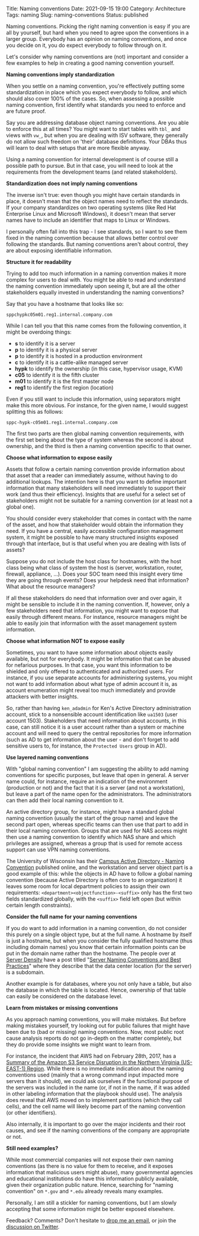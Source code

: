 Title: Naming conventions
Date: 2021-09-15 19:00
Category: Architecture
Tags: naming
Slug: naming-conventions
Status: published

Naming conventions. Picking the right naming convention is easy if you are all
by yourself, but hard when you need to agree upon the conventions in a larger
group. Everybody has an opinion on naming conventions, and once you decide
on it, you do expect everybody to follow through on it.

Let's consider why naming conventions are (not) important and consider a few
examples to help in creating a good naming convention yourself.

**Naming conventions imply standardization**

When you settle on a naming convention, you're effectively putting some
standardization in place which you expect everybody to follow, and which should
also cover 100% of the cases. So, when assessing a possible naming convention,
first identify what standards you need to enforce and are future proof.

Say you are addressing database object naming conventions. Are you able to
enforce this at all times? You might want to start tables with `tbl_` and views
with `vw_`, but when you are dealing with ISV software, they generally do not
allow such freedom on 'their' database definitions. Your DBAs thus will learn
to deal with setups that are more flexible anyway.

Using a naming convention for internal development is of course still a
possible path to pursue. But in that case, you will need to look at the
requirements from the development teams (and related stakeholders).

**Standardization does not imply naming conventions**

The inverse isn't true: even though you might have certain standards in place,
it doesn't mean that the object names need to reflect the standards. If your
company standardizes on two operating systems (like Red Hat Enterprise Linux
and Microsoft Windows), it doesn't mean that server names have to include an
identifier that maps to Linux or Windows.

I personally often fall into this trap - I see standards, so I want to see them
fixed in the naming convention because that allows better control over
following the standards. But naming conventions aren't about control, they are
about exposing identifiable information.

**Structure it for readability**

Trying to add too much information in a naming convention makes it
more complex for users to deal with. You might be able to read and understand
the naming convention immediately upon seeing it, but are all the other
stakeholders equally invested in understanding the naming conventions? 

Say that you have a hostname that looks like so:

```
sppchypkc05m01.reg1.internal.company.com
```

While I can tell you that this name comes from the following convention, it
might be overdoing things:

* **s** to identify it is a server
* **p** to identify it is a physical server
* **p** to identify it is hosted in a production environment
* **c** to identify it is a cattle-alike managed server
* **hypk** to identify the ownership (in this case, hypervisor usage, KVM)
* **c05** to identify it is the fifth cluster
* **m01** to identify it is the first master node
* **reg1** to identify the first region (location)

Even if you still want to include this information, using separators might make
this more obvious. For instance, for the given name, I would suggest splitting
this as follows:

```
sppc-hypk-c05m01.reg1.internal.company.com
```

The first two parts are then global naming convention requirements, with the
first set being about the type of system whereas the second is about ownership,
and the third is then a naming convention specific to that owner.

**Choose what information to expose easily**

Assets that follow a certain naming convention provide information about that
asset that a reader can immediately assume, without having to do additional
lookups. The intention here is that you want to define important information
that many stakeholders will need immediately to support their work (and thus
their efficiency). Insights that are useful for a select set of stakeholders
might not be suitable for a naming convention (or at least not a global one).

You should consider every stakeholder that comes in contact with the name of
the asset, and how that stakeholder would obtain the information they need. If
you have a central, easily accessible configuration management system, it might
be possible to have many structured insights exposed through that interface,
but is that useful when you are dealing with lists of assets?

Suppose you do not include the host class for hostnames, with the host class
being what class of system the host is (server, workstation, router, firewall,
appliance, ...). Does your SOC team need this insight every time they are going
through events? Does your helpdesk need that information? What about the
resource managers?

If all these stakeholders do need that information over and over again, it
might be sensible to include it in the naming convention. If, however, only a
few stakeholders need that information, you might want to expose that easily
through different means. For instance, resource managers might be able to easily
join that information with the asset management system information.

**Choose what information NOT to expose easily**

Sometimes, you want to have some information about objects easily available,
but not for everybody. It might be information that can be abused for nefarious
purposes. In that case, you want this information to be shielded and only
offered to authenticated and authorized users. For instance, if you use separate
accounts for administering systems, you might not want to add information about
what type of admin account it is, as account enumeration might reveal too much
immediately and provide attackers with better insights.

So, rather than having `ken_adadmin` for Ken's Active Directory administration
account, stick to a nonsensible account identification like `ua1503` (user
account 1503). Stakeholders that need information about accounts, in this case,
can still notice it is a user account rather than a system or machine account
and will need to query the central repositories for more information (such as
AD to get information about the user - and don't forget to add sensitive users
to, for instance, the `Protected Users` group in AD).

**Use layered naming conventions**

With "global naming convention" I am suggesting the ability to add naming
conventions for specific purposes, but leave that open in general. A server
name could, for instance, require an indication of the environment (production or
not) and the fact that it is a server (and not a workstation), but leave a part
of the name open for the administrators. The administrators can then add their
local naming convention to it.

An active directory group, for instance, might have a standard global naming
convention (usually the start of the group name) and leave the second part
open, whereas specific teams can then use that part to add in their local naming
convention. Groups that are used for NAS access might then use a naming
convention to identify which NAS share and which privileges are assigned,
whereas a group that is used for remote access support can use VPN naming
conventions.

The University of Wisconsin has their [Campus Active Directory - Naming
Convention](https://kb.wisc.edu/iam/page.php?id=30600) published online, and
the workstation and server object part is a good example of this: while the
objects in AD have to follow a global naming convention (because Active
Directory is often core to an organization) it leaves some room for local
department policies to assign their own requirements:
`<department><objectfunction>-<suffix>` only has the first two fields
standardized globally, with the `<suffix>` field left open (but within certain
length constraints).

**Consider the full name for your naming conventions**

If you do want to add information in a naming convention, do not consider
this purely on a single object type, but at the full name. A hostname by itself
is just a hostname, but when you consider the fully qualified hostname (thus
including domain names) you know that certain information points can be put in
the domain name rather than the hostname. The people over at [Server
Density](https://www.serverdensity.com/) have a post titled "[Server Naming
Conventions and Best
Practices](https://blog.serverdensity.com/server-naming-conventions-and-best-practices/)"
where they describe that the data center location (for the server) is a
subdomain.

Another example is for databases, where you not only have a table, but also the
database in which the table is located. Hence, ownership of that table can
easily be considered on the database level.

**Learn from mistakes or missing conventions**

As you approach naming conventions, you will make mistakes. But before making
mistakes yourself, try looking out for public failures that might have been due
to (bad or missing) naming conventions. Now, most public root cause analysis
reports do not go in-depth on the matter completely, but they do provide some
insights we might want to learn from.

For instance, the incident that AWS had on February 28th, 2017, has a [Summary of
the Amazon S3 Service Disruption in the Northern Virginia (US-EAST-1)
Region](https://aws.amazon.com/message/41926/). While there is no immediate
indication about the naming conventions used (mainly that a wrong command input
impacted more servers than it should), we could ask ourselves if the functional
purpose of the servers was included in the name (or, if not in the name, if it
was added in other labeling information that the playbook should use). The
analysis does reveal that AWS moved on to implement partitions (which they call
cells), and the cell name will likely become part of the naming convention (or
other identifiers).

Also internally, it is important to go over the major incidents and their
root causes, and see if the naming conventions of the company are appropriate
or not.

**Still need examples?**

While most commercial companies will not expose their own naming conventions
(as there is no value for them to receive, and it exposes information that
malicious users might abuse), many governmental agencies and educational
institutions do have this information publicly available, given their
organization public nature. Hence, searching for "naming convention" on `*.gov`
and `*.edu` already reveals many examples.

Personally, I am still a stickler for naming conventions, but I am slowly
accepting that some information might be better exposed elsewhere.

Feedback? Comments? Don't hesitate to [drop me an
email](mailto:sven.vermeulen@siphos.be), or join the [discussion on
Twitter](https://twitter.com/infrainsight/status/1438175688444596227).

<!-- PELICAN_END_SUMMARY -->
